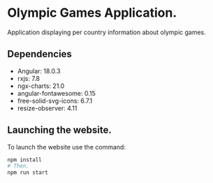 # Olympic Games Application.

Application displaying per country information about olympic games.

## Dependencies

- Angular: 18.0.3
- rxjs: 7.8
- ngx-charts: 21.0
- angular-fontawesome: 0.15
- free-solid-svg-icons: 6.7.1
- resize-observer: 4.11

## Launching the website.

To launch the website use the command:
```bash
npm install 
# Then. 
npm run start
```
